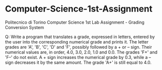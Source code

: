 # Computer-Science-1st-Assignment
Politecnico di Torino Computer Science 1st Lab Assignment - Grading Conversion System

Q: Write a program that translates a grade, expressed in letters, entered
by the user into the corresponding numerical grade and prints it. The letter grades are 'A', 'B',
'C', 'D' and 'F', possibly followed by a + or – sign. Their numerical values are, in order, 4.0,
3.0, 2.0, 1.0 and 0.0. The grades 'F+' and 'F–' do not exist. A + sign increases the numerical
grade by 0.3, while a – sign decreases it by the same amount. The grade 'A+' is still equal to 4.0. 
